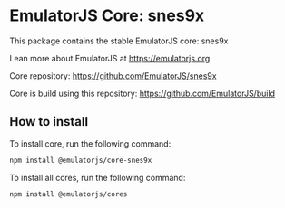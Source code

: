 # EmulatorJS Core: snes9x

This package contains the stable EmulatorJS core: snes9x

Lean more about EmulatorJS at https://emulatorjs.org

Core repository:
https://github.com/EmulatorJS/snes9x

Core is build using this repository:
https://github.com/EmulatorJS/build

## How to install

To install core, run the following command:

```bash
npm install @emulatorjs/core-snes9x
```
To install all cores, run the following command:

```bash
npm install @emulatorjs/cores
```

